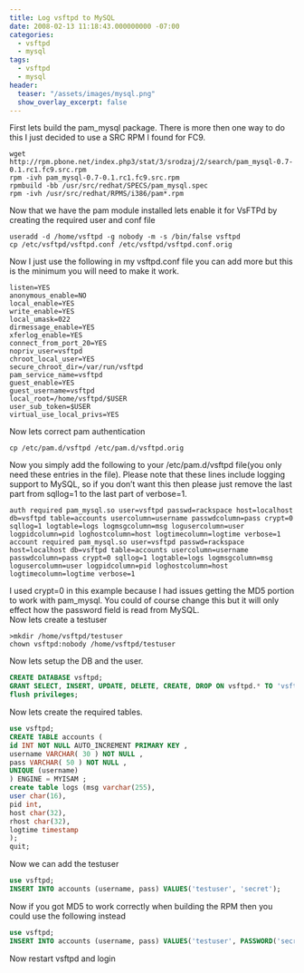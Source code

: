 ```yaml
---
title: Log vsftpd to MySQL
date: 2008-02-13 11:18:43.000000000 -07:00
categories:
  - vsftpd
  - mysql
tags:
  - vsftpd
  - mysql
header:
  teaser: "/assets/images/mysql.png"
  show_overlay_excerpt: false
---
```

First lets build the pam_mysql package. There is more then one way to do this I just decided to use a SRC RPM I found for FC9.
```shell
wget http://rpm.pbone.net/index.php3/stat/3/srodzaj/2/search/pam_mysql-0.7-0.1.rc1.fc9.src.rpm
rpm -ivh pam_mysql-0.7-0.1.rc1.fc9.src.rpm
rpmbuild -bb /usr/src/redhat/SPECS/pam_mysql.spec
rpm -ivh /usr/src/redhat/RPMS/i386/pam*.rpm
```
Now that we have the pam module installed lets enable it for VsFTPd by creating the required user and conf file
```shell
useradd -d /home/vsftpd -g nobody -m -s /bin/false vsftpd
cp /etc/vsftpd/vsftpd.conf /etc/vsftpd/vsftpd.conf.orig
```
Now I just use the following in my vsftpd.conf file you can add more but this is the minimum you will need to make it work.
```shell
listen=YES
anonymous_enable=NO
local_enable=YES
write_enable=YES
local_umask=022
dirmessage_enable=YES
xferlog_enable=YES
connect_from_port_20=YES
nopriv_user=vsftpd
chroot_local_user=YES
secure_chroot_dir=/var/run/vsftpd
pam_service_name=vsftpd
guest_enable=YES
guest_username=vsftpd
local_root=/home/vsftpd/$USER
user_sub_token=$USER
virtual_use_local_privs=YES
```
Now lets correct pam authentication
```shell
cp /etc/pam.d/vsftpd /etc/pam.d/vsftpd.orig
```
Now you simply add the following to your /etc/pam.d/vsftpd file(you  only need these entries in the file). Please note that these lines  include logging support to MySQL, so if you don’t want this then please  just remove the last part from sqllog=1 to the last part of verbose=1.
```shell
auth required pam_mysql.so user=vsftpd passwd=rackspace host=localhost db=vsftpd table=accounts usercolumn=username passwdcolumn=pass crypt=0 sqllog=1 logtable=logs logmsgcolumn=msg logusercolumn=user logpidcolumn=pid loghostcolumn=host logtimecolumn=logtime verbose=1
account required pam_mysql.so user=vsftpd passwd=rackspace host=localhost db=vsftpd table=accounts usercolumn=username passwdcolumn=pass crypt=0 sqllog=1 logtable=logs logmsgcolumn=msg logusercolumn=user logpidcolumn=pid loghostcolumn=host logtimecolumn=logtime verbose=1
```
I used crypt=0 in this example because I had issues getting the MD5  portion to work with pam_mysql. You could of course change this but it  will only effect how the password field is read from MySQL.<br />
Now lets create a testuser
```shell
>mkdir /home/vsftpd/testuser
chown vsftpd:nobody /home/vsftpd/testuser
```
Now lets setup the DB and the user.
```sql
CREATE DATABASE vsftpd;
GRANT SELECT, INSERT, UPDATE, DELETE, CREATE, DROP ON vsftpd.* TO 'vsftpd'@'localhost' IDENTIFIED BY 'password';
flush privileges;
```
Now lets create the required tables.
```sql
use vsftpd;
CREATE TABLE accounts (
id INT NOT NULL AUTO_INCREMENT PRIMARY KEY ,
username VARCHAR( 30 ) NOT NULL ,
pass VARCHAR( 50 ) NOT NULL ,
UNIQUE (username)
) ENGINE = MYISAM ;
create table logs (msg varchar(255),
user char(16),
pid int,
host char(32),
rhost char(32),
logtime timestamp
);
quit;
```
Now we can add the testuser
```sql
use vsftpd;
INSERT INTO accounts (username, pass) VALUES('testuser', 'secret');
```
Now if you got MD5 to work correctly when building the RPM then you could use the following instead
```sql
use vsftpd;
INSERT INTO accounts (username, pass) VALUES('testuser', PASSWORD('secret'));
```
Now restart vsftpd and login
